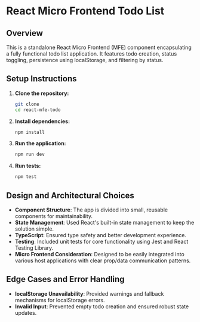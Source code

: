 # React Micro Frontend Todo List

## Overview

This is a standalone React Micro Frontend (MFE) component encapsulating a fully functional todo list application. It features todo creation, status toggling, persistence using localStorage, and filtering by status.

## Setup Instructions

1. **Clone the repository:**
    ```sh
    git clone
    cd react-mfe-todo
    ```

2. **Install dependencies:**
    ```sh
    npm install
    ```

3. **Run the application:**
    ```sh
    npm run dev
    ```

4. **Run tests:**
    ```sh
    npm test
    ```

## Design and Architectural Choices

- **Component Structure**: The app is divided into small, reusable components for maintainability.
- **State Management**: Used React's built-in state management to keep the solution simple.
- **TypeScript**: Ensured type safety and better development experience.
- **Testing**: Included unit tests for core functionality using Jest and React Testing Library.
- **Micro Frontend Consideration**: Designed to be easily integrated into various host applications with clear prop/data communication patterns.

## Edge Cases and Error Handling

- **localStorage Unavailability**: Provided warnings and fallback mechanisms for localStorage errors.
- **Invalid Input**: Prevented empty todo creation and ensured robust state updates.
